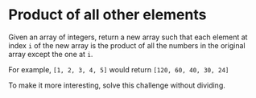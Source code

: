 # Product of all other elements

Given an array of integers, return a new array such that each element at index `i` of the new array is the product of all the numbers in the original array except the one at `i`.

For example, `[1, 2, 3, 4, 5]` would return `[120, 60, 40, 30, 24]`

To make it more interesting, solve this challenge without dividing.
